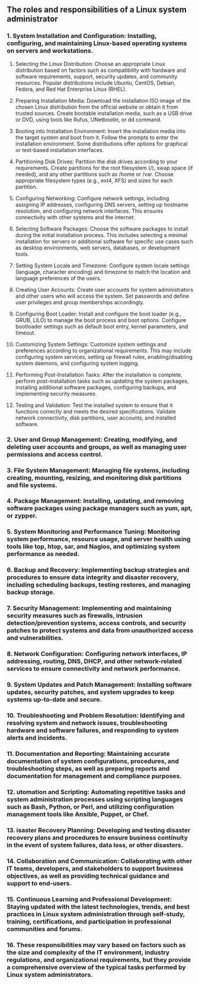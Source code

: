 ## The roles and responsibilities of a Linux system administrator

### 1. System Installation and Configuration: Installing, configuring, and maintaining Linux-based operating systems on servers and workstations.

1. Selecting the Linux Distribution: Choose an appropriate Linux distribution based on factors such as compatibility with hardware and software requirements, support, security updates, and community resources. Popular distributions include Ubuntu, CentOS, Debian, Fedora, and Red Hat Enterprise Linux (RHEL).

2. Preparing Installation Media: Download the installation ISO image of the chosen Linux distribution from the official website or obtain it from trusted sources. Create bootable installation media, such as a USB drive or DVD, using tools like Rufus, UNetbootin, or dd command.

3. Booting into Installation Environment: Insert the installation media into the target system and boot from it. Follow the prompts to enter the installation environment. Some distributions offer options for graphical or text-based installation interfaces.

4. Partitioning Disk Drives: Partition the disk drives according to your requirements. Create partitions for the root filesystem (/), swap space (if needed), and any other partitions such as /home or /var. Choose appropriate filesystem types (e.g., ext4, XFS) and sizes for each partition.

5. Configuring Networking: Configure network settings, including assigning IP addresses, configuring DNS servers, setting up hostname resolution, and configuring network interfaces. This ensures connectivity with other systems and the internet.

6. Selecting Software Packages: Choose the software packages to install during the initial installation process. This includes selecting a minimal installation for servers or additional software for specific use cases such as desktop environments, web servers, databases, or development tools.

7. Setting System Locale and Timezone: Configure system locale settings (language, character encoding) and timezone to match the location and language preferences of the users.

8. Creating User Accounts: Create user accounts for system administrators and other users who will access the system. Set passwords and define user privileges and group memberships accordingly.

9. Configuring Boot Loader: Install and configure the boot loader (e.g., GRUB, LILO) to manage the boot process and boot options. Configure bootloader settings such as default boot entry, kernel parameters, and timeout.

10. Customizing System Settings: Customize system settings and preferences according to organizational requirements. This may include configuring system services, setting up firewall rules, enabling/disabling system daemons, and configuring system logging.

11. Performing Post-Installation Tasks: After the installation is complete, perform post-installation tasks such as updating the system packages, installing additional software packages, configuring backups, and implementing security measures.

12. Testing and Validation: Test the installed system to ensure that it functions correctly and meets the desired specifications. Validate network connectivity, disk partitions, user accounts, and installed software.

### 2. User and Group Management: Creating, modifying, and deleting user accounts and groups, as well as managing user permissions and access control.

### 3. File System Management: Managing file systems, including creating, mounting, resizing, and monitoring disk partitions and file systems.

### 4. Package Management: Installing, updating, and removing software packages using package managers such as yum, apt, or zypper.

### 5. System Monitoring and Performance Tuning: Monitoring system performance, resource usage, and server health using tools like top, htop, sar, and Nagios, and optimizing system performance as needed.

### 6. Backup and Recovery: Implementing backup strategies and procedures to ensure data integrity and disaster recovery, including scheduling backups, testing restores, and managing backup storage.

### 7. Security Management: Implementing and maintaining security measures such as firewalls, intrusion detection/prevention systems, access controls, and security patches to protect systems and data from unauthorized access and vulnerabilities.

### 8. Network Configuration: Configuring network interfaces, IP addressing, routing, DNS, DHCP, and other network-related services to ensure connectivity and network performance.

### 9. System Updates and Patch Management: Installing software updates, security patches, and system upgrades to keep systems up-to-date and secure.

### 10. Troubleshooting and Problem Resolution: Identifying and resolving system and network issues, troubleshooting hardware and software failures, and responding to system alerts and incidents.

### 11. Documentation and Reporting: Maintaining accurate documentation of system configurations, procedures, and troubleshooting steps, as well as preparing reports and documentation for management and compliance purposes.

### 12. utomation and Scripting: Automating repetitive tasks and system administration processes using scripting languages such as Bash, Python, or Perl, and utilizing configuration management tools like Ansible, Puppet, or Chef.

### 13. isaster Recovery Planning: Developing and testing disaster recovery plans and procedures to ensure business continuity in the event of system failures, data loss, or other disasters.

### 14. Collaboration and Communication: Collaborating with other IT teams, developers, and stakeholders to support business objectives, as well as providing technical guidance and support to end-users.

### 15. Continuous Learning and Professional Development: Staying updated with the latest technologies, trends, and best practices in Linux system administration through self-study, training, certifications, and participation in professional communities and forums.

### 16. These responsibilities may vary based on factors such as the size and complexity of the IT environment, industry regulations, and organizational requirements, but they provide a comprehensive overview of the typical tasks performed by Linux system administrators.

